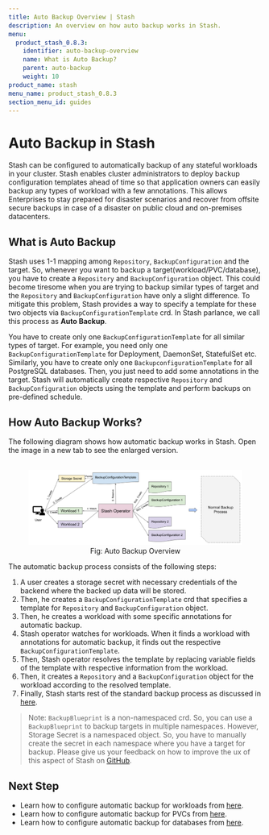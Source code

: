 ```yaml
---
title: Auto Backup Overview | Stash
description: An overview on how auto backup works in Stash.
menu:
  product_stash_0.8.3:
    identifier: auto-backup-overview
    name: What is Auto Backup?
    parent: auto-backup
    weight: 10
product_name: stash
menu_name: product_stash_0.8.3
section_menu_id: guides
---
```


# Auto Backup in Stash

Stash can be configured to automatically backup of any stateful workloads in your cluster. Stash enables cluster administrators to deploy backup configuration templates ahead of time so that application owners can easily backup any types of workload with a few annotations. This allows Enterprises to stay prepared for disaster scenarios and recover from offsite secure backups in case of a disaster on public cloud and on-premises datacenters.

## What is Auto Backup

Stash uses 1-1 mapping among `Repository`, `BackupConfiguration` and the target. So, whenever you want to backup a target(workload/PVC/database), you have to create a `Repository` and `BackupConfiguration` object. This could become tiresome when you are trying to backup similar types of target and the `Repository` and `BackupConfiguration` have only a slight difference. To mitigate this problem, Stash provides a way to specify a template for these two objects via `BackupConfigurationTemplate` crd. In Stash parlance, we call this process as **Auto Backup**.

You have to create only one `BackupConfigurationTemplate` for all similar types of target. For example, you need only one `BackupConfigurationTemplate` for Deployment, DaemonSet, StatefulSet etc. Similarly, you have to create only one `BackupconfigurationTemplate` for all PostgreSQL databases. Then, you just need to add some annotations in the target. Stash will automatically create respective `Repository` and `BackupConfiguration` objects using the template and perform backups on pre-defined schedule.

## How Auto Backup Works?

The following diagram shows how automatic backup works in Stash. Open the image in a new tab to see the enlarged version.

<figure align="center">
  <img alt="Auto Backup Overview" src="/docs/images/guides/latest/auto-backup/auto_backup_overview.svg">
  <figcaption align="center">Fig: Auto Backup Overview</figcaption>
</figure>

The automatic backup process consists of the following steps:

1. A user creates a storage secret with necessary credentials of the backend where the backed up data will be stored.
2. Then, he creates a `BackupConfigurationTemplate` crd that specifies a template for `Repository` and `BackupConfiguration` object.
3. Then, he creates a workload with some specific annotations for automatic backup.
4. Stash operator watches for workloads. When it finds a workload with annotations for automatic backup, it finds out the respective `BackupConfigurationTemplate`.
5. Then, Stash operator resolves the template by replacing variable fields of the template with respective information from the workload.
6. Then, it creates a `Repository` and a `BackupConfiguration` object for the workload according to the resolved template.
7. Finally, Stash starts rest of the standard backup process as discussed in [here](/docs/guides/latest/workload/overview.md).

> Note: `BackupBlueprint` is a non-namespaced crd. So, you can use a `BackupBlueprint` to backup targets in multiple namespaces. However, Storage Secret is a namespaced object. So, you have to manually create the secret in each namespace where you have a target for backup. Please give us your feedback on how to improve the ux of this aspect of Stash on [GitHub](https://github.com/stashed/stash/issues/842).

## Next Step

- Learn how to configure automatic backup for workloads from [here](/docs/guides/latest/auto-backup/workload.md).
- Learn how to configure automatic backup for PVCs from [here](/docs/guides/latest/auto-backup/pvc.md).
- Learn how to configure automatic backup for databases from [here](/docs/guides/latest/auto-backup/database.md).
